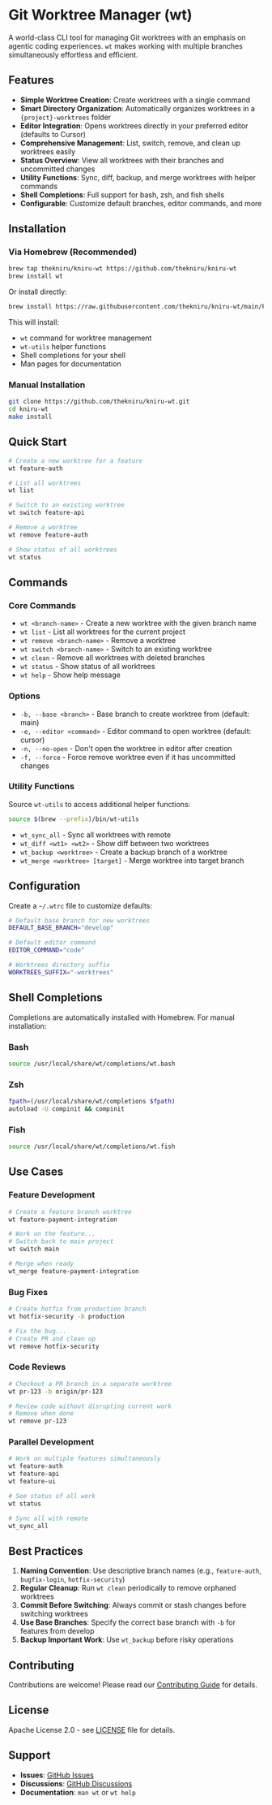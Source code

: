 # Git Worktree Manager (wt)

A world-class CLI tool for managing Git worktrees with an emphasis on agentic coding experiences. `wt` makes working with multiple branches simultaneously effortless and efficient.

## Features

- **Simple Worktree Creation**: Create worktrees with a single command
- **Smart Directory Organization**: Automatically organizes worktrees in a `{project}-worktrees` folder
- **Editor Integration**: Opens worktrees directly in your preferred editor (defaults to Cursor)
- **Comprehensive Management**: List, switch, remove, and clean up worktrees easily
- **Status Overview**: View all worktrees with their branches and uncommitted changes
- **Utility Functions**: Sync, diff, backup, and merge worktrees with helper commands
- **Shell Completions**: Full support for bash, zsh, and fish shells
- **Configurable**: Customize default branches, editor commands, and more

## Installation

### Via Homebrew (Recommended)

```bash
brew tap thekniru/kniru-wt https://github.com/thekniru/kniru-wt
brew install wt
```

Or install directly:

```bash
brew install https://raw.githubusercontent.com/thekniru/kniru-wt/main/Formula/wt.rb
```

This will install:
- `wt` command for worktree management
- `wt-utils` helper functions
- Shell completions for your shell
- Man pages for documentation

### Manual Installation

```bash
git clone https://github.com/thekniru/kniru-wt.git
cd kniru-wt
make install
```

## Quick Start

```bash
# Create a new worktree for a feature
wt feature-auth

# List all worktrees
wt list

# Switch to an existing worktree
wt switch feature-api

# Remove a worktree
wt remove feature-auth

# Show status of all worktrees
wt status
```

## Commands

### Core Commands

- `wt <branch-name>` - Create a new worktree with the given branch name
- `wt list` - List all worktrees for the current project
- `wt remove <branch-name>` - Remove a worktree
- `wt switch <branch-name>` - Switch to an existing worktree
- `wt clean` - Remove all worktrees with deleted branches
- `wt status` - Show status of all worktrees
- `wt help` - Show help message

### Options

- `-b, --base <branch>` - Base branch to create worktree from (default: main)
- `-e, --editor <command>` - Editor command to open worktree (default: cursor)
- `-n, --no-open` - Don't open the worktree in editor after creation
- `-f, --force` - Force remove worktree even if it has uncommitted changes

### Utility Functions

Source `wt-utils` to access additional helper functions:

```bash
source $(brew --prefix)/bin/wt-utils
```

- `wt_sync_all` - Sync all worktrees with remote
- `wt_diff <wt1> <wt2>` - Show diff between two worktrees
- `wt_backup <worktree>` - Create a backup branch of a worktree
- `wt_merge <worktree> [target]` - Merge worktree into target branch

## Configuration

Create a `~/.wtrc` file to customize defaults:

```bash
# Default base branch for new worktrees
DEFAULT_BASE_BRANCH="develop"

# Default editor command
EDITOR_COMMAND="code"

# Worktrees directory suffix
WORKTREES_SUFFIX="-worktrees"
```

## Shell Completions

Completions are automatically installed with Homebrew. For manual installation:

### Bash
```bash
source /usr/local/share/wt/completions/wt.bash
```

### Zsh
```bash
fpath=(/usr/local/share/wt/completions $fpath)
autoload -U compinit && compinit
```

### Fish
```bash
source /usr/local/share/wt/completions/wt.fish
```

## Use Cases

### Feature Development
```bash
# Create a feature branch worktree
wt feature-payment-integration

# Work on the feature...
# Switch back to main project
wt switch main

# Merge when ready
wt_merge feature-payment-integration
```

### Bug Fixes
```bash
# Create hotfix from production branch
wt hotfix-security -b production

# Fix the bug...
# Create PR and clean up
wt remove hotfix-security
```

### Code Reviews
```bash
# Checkout a PR branch in a separate worktree
wt pr-123 -b origin/pr-123

# Review code without disrupting current work
# Remove when done
wt remove pr-123
```

### Parallel Development
```bash
# Work on multiple features simultaneously
wt feature-auth
wt feature-api
wt feature-ui

# See status of all work
wt status

# Sync all with remote
wt_sync_all
```

## Best Practices

1. **Naming Convention**: Use descriptive branch names (e.g., `feature-auth`, `bugfix-login`, `hotfix-security`)
2. **Regular Cleanup**: Run `wt clean` periodically to remove orphaned worktrees
3. **Commit Before Switching**: Always commit or stash changes before switching worktrees
4. **Use Base Branches**: Specify the correct base branch with `-b` for features from develop
5. **Backup Important Work**: Use `wt_backup` before risky operations

## Contributing

Contributions are welcome! Please read our [Contributing Guide](CONTRIBUTING.md) for details.

## License

Apache License 2.0 - see [LICENSE](LICENSE) file for details.

## Support

- **Issues**: [GitHub Issues](https://github.com/thekniru/kniru-wt/issues)
- **Discussions**: [GitHub Discussions](https://github.com/thekniru/kniru-wt/discussions)
- **Documentation**: `man wt` or `wt help`